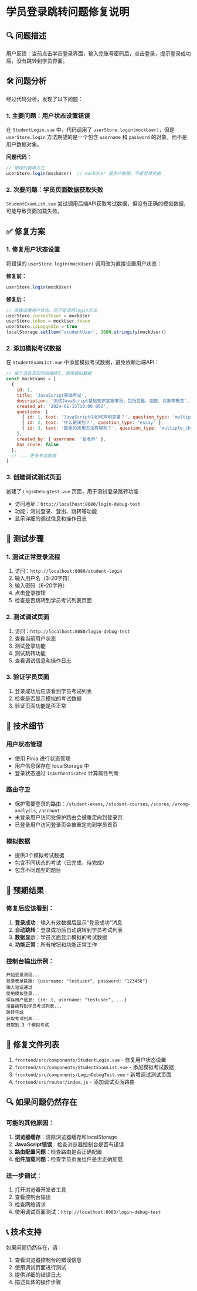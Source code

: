# 学员登录跳转问题修复说明

## 🔍 问题描述
用户反馈：当前点击学员登录界面，输入完账号密码后，点击登录，提示登录成功后，没有跳转到学员界面。

## 🛠️ 问题分析

经过代码分析，发现了以下问题：

### 1. 主要问题：用户状态设置错误
在 `StudentLogin.vue` 中，代码调用了 `userStore.login(mockUser)`，但是 `userStore.login` 方法期望的是一个包含 `username` 和 `password` 的对象，而不是用户数据对象。

**问题代码：**
```javascript
// 错误的调用方式
userStore.login(mockUser)  // mockUser 是用户数据，不是登录凭据
```

### 2. 次要问题：学员页面数据获取失败
`StudentExamList.vue` 尝试调用后端API获取考试数据，但没有正确的模拟数据，可能导致页面加载失败。

## ✅ 修复方案

### 1. 修复用户状态设置
将错误的 `userStore.login(mockUser)` 调用改为直接设置用户状态：

**修复前：**
```javascript
userStore.login(mockUser)
```

**修复后：**
```javascript
// 直接设置用户状态，而不是调用login方法
userStore.currentUser = mockUser
userStore.token = mockUser.token
userStore.isLoggedIn = true
localStorage.setItem('studentUser', JSON.stringify(mockUser))
```

### 2. 添加模拟考试数据
在 `StudentExamList.vue` 中添加模拟考试数据，避免依赖后端API：

```javascript
// 由于没有真实的后端API，使用模拟数据
const mockExams = [
  {
    id: 1,
    title: 'JavaScript基础考试',
    description: '测试JavaScript基础知识掌握情况，包括变量、函数、对象等概念',
    created_at: '2024-01-15T10:00:00Z',
    questions: [
      { id: 1, text: 'JavaScript中如何声明变量？', question_type: 'multiple' },
      { id: 2, text: '什么是闭包？', question_type: 'essay' },
      { id: 3, text: '数组的常用方法有哪些？', question_type: 'multiple_choice' }
    ],
    created_by: { username: '张老师' },
    has_score: false
  },
  // ... 更多考试数据
]
```

### 3. 创建调试测试页面
创建了 `LoginDebugTest.vue` 页面，用于测试登录跳转功能：
- 访问地址：`http://localhost:8080/login-debug-test`
- 功能：测试登录、登出、跳转等功能
- 显示详细的调试信息和操作日志

## 🧪 测试步骤

### 1. 测试正常登录流程
1. 访问：`http://localhost:8080/student-login`
2. 输入用户名（3-20字符）
3. 输入密码（6-20字符）
4. 点击登录按钮
5. 检查是否跳转到学员考试列表页面

### 2. 测试调试页面
1. 访问：`http://localhost:8080/login-debug-test`
2. 查看当前用户状态
3. 测试登录功能
4. 测试跳转功能
5. 查看调试信息和操作日志

### 3. 验证学员页面
1. 登录成功后应该看到学员考试列表
2. 检查是否显示模拟的考试数据
3. 验证页面功能是否正常

## 🔧 技术细节

### 用户状态管理
- 使用 Pinia 进行状态管理
- 用户信息保存在 localStorage 中
- 登录状态通过 `isAuthenticated` 计算属性判断

### 路由守卫
- 保护需要登录的路由：`/student-exams`, `/student-courses`, `/scores`, `/wrong-analysis`, `/account`
- 未登录用户访问受保护路由会被重定向到登录页
- 已登录用户访问登录页会被重定向到学员首页

### 模拟数据
- 提供3个模拟考试数据
- 包含不同状态的考试（已完成、待完成）
- 包含不同题型的题目

## 🚀 预期结果

### 修复后应该看到：
1. **登录成功**：输入有效数据后显示"登录成功"消息
2. **自动跳转**：登录成功后自动跳转到学员考试列表
3. **数据显示**：学员页面显示模拟的考试数据
4. **功能正常**：所有按钮和功能正常工作

### 控制台输出示例：
```
开始登录流程...
登录表单数据: {username: "testuser", password: "123456"}
输入验证通过
使用模拟登录...
保存用户信息: {id: 1, username: "testuser", ...}
准备跳转到学员考试列表...
跳转完成
获取考试列表...
获取到 3 个模拟考试
```

## 📝 修复文件列表

1. `frontend/src/components/StudentLogin.vue` - 修复用户状态设置
2. `frontend/src/components/StudentExamList.vue` - 添加模拟考试数据
3. `frontend/src/components/LoginDebugTest.vue` - 新增调试测试页面
4. `frontend/src/router/index.js` - 添加调试页面路由

## 🔍 如果问题仍然存在

### 可能的其他原因：
1. **浏览器缓存**：清除浏览器缓存和localStorage
2. **JavaScript错误**：检查浏览器控制台是否有错误
3. **路由配置问题**：检查路由是否正确配置
4. **组件加载问题**：检查学员页面组件是否正确加载

### 进一步调试：
1. 打开浏览器开发者工具
2. 查看控制台输出
3. 检查网络请求
4. 使用调试页面测试：`http://localhost:8080/login-debug-test`

## 📞 技术支持

如果问题仍然存在，请：
1. 查看浏览器控制台的错误信息
2. 使用调试页面进行测试
3. 提供详细的错误日志
4. 描述具体的操作步骤
